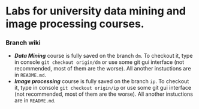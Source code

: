 # Labs for university data mining and image processing courses.

### Branch wiki
- ***Data Mining*** course is fully saved on the branch `dm`. To checkout it, type in console `git checkout origin/dm` or use some git gui interface (not recommended, most of them are the worse). All another instuctions are in `README.md`. 
- ***Image processing*** course is fully saved on the branch `ip`. To checkout it, type in console `git checkout origin/ip` or use some git gui interface (not recommended, most of them are the worse). All another instuctions are in `README.md`. 
